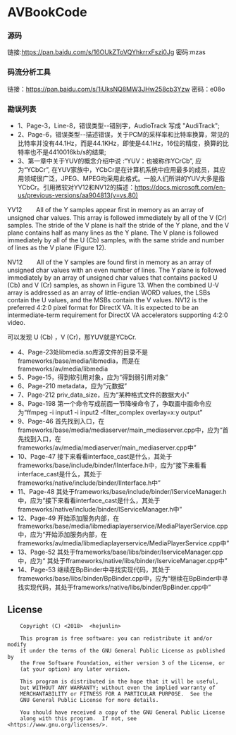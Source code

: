 # AVBookCode

### 源码

链接:https://pan.baidu.com/s/16OUkZToVQYhkrrxFszi0Jg  密码:mzas

### 码流分析工具

链接：https://pan.baidu.com/s/1iUksNQ8MW3JHw258cb3Yzw  密码：e08o 

### 勘误列表

- 1、Page-3，Line-8，错误类型--错别字，AudioTrack 写成 "AudiTrack";
- 2、Page-6，错误类型--描述错误，关于PCM的采样率和比特率换算，常见的比特率并没有44.1Hz，而是44.1KHz，即使是44.1Hz，16位的精度，换算的比特率也不是4410016kb/s的结果;
- 3、第一章中关于YUV的概念介绍中说 :“YUV：也被称作YCrCb”, 应为“YCbCr”, 在YUV家族中，YCbCr是在计算机系统中应用最多的成员，其应用领域很广泛，JPEG、MPEG均采用此格式。一般人们所讲的YUV大多是指YCbCr。引用微软对YV12和NV12的描述：https://docs.microsoft.com/en-us/previous-versions/aa904813(v=vs.80)

YV12
　　All of the Y samples appear first in memory as an array of unsigned char values. This array is followed immediately by all of the V (Cr) samples. The stride of the V plane is half the stride of the Y plane, and the V plane contains half as many lines as the Y plane. The V plane is followed immediately by all of the U (Cb) samples, with the same stride and number of lines as the V plane (Figure 12).

NV12
　　All of the Y samples are found first in memory as an array of unsigned char values with an even number of lines. The Y plane is followed immediately by an array of unsigned char values that contains packed U (Cb) and V (Cr) samples, as shown in Figure 13. When the combined U-V array is addressed as an array of little-endian WORD values, the LSBs contain the U values, and the MSBs contain the V values. NV12 is the preferred 4:2:0 pixel format for DirectX VA. It is expected to be an intermediate-term requirement for DirectX VA accelerators supporting 4:2:0 video.

可以发现 U (Cb) ，V (Cr)，那YUV就是YCbCr.

- 4、Page-23处libmedia.so库源文件的目录不是frameworks/base/media/libmedia，而是在frameworks/av/media/libmedia
- 5、Page-15，得到软引用对象，应为“得到弱引用对象”
- 6、Page-210 metadata，应为“元数据”
- 7、Page-212 priv_data_size，应为“某种格式文件的数据大小”
- 8、Page-198 第一个命令写成前面一节降噪命令了，争取画中画命令应为“ffmpeg -i input1 -i input2 -filter_complex overlay=x:y output”
- 9、Page-46 首先找到入口，在frameworks/base/media/mediaserver/main_mediaserver.cpp中，应为“首先找到入口，在frameworks/av/media/mediaserver/main_mediaserver.cpp中”
- 10、Page-47 接下来看看interface_cast是什么，其处于frameworks/base/include/binder/IInterface.h中，应为“接下来看看interface_cast是什么，其处于frameworks/native/include/binder/IInterface.h中”
- 11、Page-48 其处于frameworks/base/include/binder/IServiceManager.h中，应为“接下来看看interface_cast是什么，其处于frameworks/native/include/binder/IServiceManager.h中”
- 12、Page-49 开始添加服务内部，在frameworks/base/media/libmediaplayerservice/MediaPlayerService.cpp中，应为“开始添加服务内部，在frameworks/av/media/libmediaplayerservice/MediaPlayerService.cpp中”
- 13、Page-52 其处于frameworks/base/libs/binder/IserviceManager.cpp中，应为“ 其处于fframeworks/native/libs/binder/IserviceManager.cpp中”
- 14、Page-53 继续在BpBinder中寻找实现代码，其处于frameworks/base/libs/binder/BpBinder.cpp中，应为“继续在BpBinder中寻找实现代码，其处于frameworks/native/libs/binder/BpBinder.cpp中”

License
--------
```
    Copyright (C) <2018>  <hejunlin>

    This program is free software: you can redistribute it and/or modify
    it under the terms of the GNU General Public License as published by
    the Free Software Foundation, either version 3 of the License, or
    (at your option) any later version.

    This program is distributed in the hope that it will be useful,
    but WITHOUT ANY WARRANTY; without even the implied warranty of
    MERCHANTABILITY or FITNESS FOR A PARTICULAR PURPOSE.  See the
    GNU General Public License for more details.

    You should have received a copy of the GNU General Public License
    along with this program.  If not, see <https://www.gnu.org/licenses/>.
```
